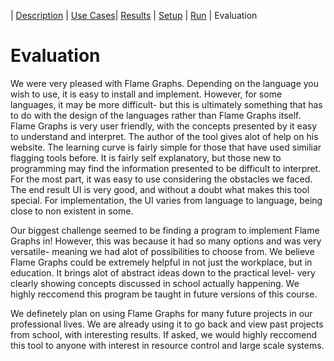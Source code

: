| [Description](README.md) | [Use Cases](UseCases.md)| [Results](Results.md) | [Setup](Setup.md) | [Run](Run.md) | Evaluation

# Evaluation

We were very pleased with Flame Graphs. Depending on the language you wish to use, it is easy to install and implement. However, for some languages, it may be more difficult- but this is ultimately something that has to do with the design of the languages rather than Flame Graphs itself. Flame Graphs is very user friendly, with the concepts presented by it easy to understand and interpret. The author of the tool gives alot of help on his website. The learning curve is fairly simple for those that have used similiar flagging tools before. It is fairly self explanatory, but those new to programming may find the information presented to be difficult to interpret. For the most part, it was easy to use considering the obstacles we faced. The end result UI is very good, and without a doubt what makes this tool special. For implementation, the UI varies from language to language, being close to non existent in some.

Our biggest challenge seemed to be finding a program to implement Flame Graphs in! However, this was because it had so many options and was very versatile- meaning we had alot of possibilities to choose from. We believe Flame Graphs could be extremely helpful in not just the workplace, but in education. It brings alot of abstract ideas down to the practical level- very clearly showing concepts discussed in school actually happening. We highly reccomend this program be taught in future versions of this course.

We definetely plan on using Flame Graphs for many future projects in our professional lives. We are already using it to go back and view past projects from school, with interesting results. If asked, we would highly reccomend this tool to anyone with interest in resource control and large scale systems.
